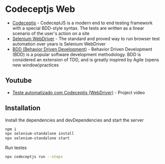 # Codeceptjs Web

- [Codeceptjs](https://codecept.io/) - CodeceptJS is a modern end to end testing framework with a special BDD-style syntax. The tests are written as a linear scenario of the user's action on a site
- [Selenium WebDriver](https://codecept.io/webdriver/#what-is-selenium-webdriver) - The standard and proved way to run browser test automation over years is Selenium WebDriver
- [BDD (Behavior Driven Development)](https://codecept.io/bdd/) - Behavior Driven Development (BDD) is a popular software development methodology. BDD is considered an extension of TDD, and is greatly inspired by Agile (opens new window)practices

## Youtube

- [Teste automatizado com Codeceptjs (WebDriver)](https://www.youtube.com/watch?v=cT6GBx4x9rQ) - Project video
## Installation
Install the dependencies and devDependencies and start the server

```sh
npm i
npx selenium-standalone install
npx selenium-standalone start
```

Run testes

```sh
npx codeceptjs run --steps
```
